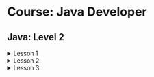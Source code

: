 # Course: Java Developer
## Java: Level 2
<details>
<summary>Lesson 1</summary>

* Create three classes:
    * Human
    * Cat
    * Robot
   
   Which are not inherited from any class
* Create two classes:
    * Treadmill
    * The wall
    
    When one of the participants passes the obstacle, they must perform one of the actions:
    * Run
    * Jump
    
    Also, results need to be shown:
    * `Robot cannot run so far`
    * `Human jumps successfully`
* Create two arrays:
    * Array of participants
    * Array of the obstacles
    
    And make participants pass all obstacles.

* *All obstacles has a parameter (length for the treadmill and height for the wall), and all participants has some 
limitation - run limit or jump limit. If participant failed at one of the obstacles - he is not completing the whole 
steeplechase.
</details>

<details>
<summary>Lesson 2</summary>

* Here is the string `"10 3 1 2\n2 3 2 2\n5 6 7 1\n300 3 1 0"`, in other words 4x4 matrix.
* Create a method, which takes a string above as a parameter and must convert this string to the two-dimension array.
* Convert all elements of the array to integers, summarize them, divide by 2 and return the result.
* All methods must throw exceptions when:
    * If the size of the matrix isn't 4x4
    * If the element of String array is not convertible to integer (e.g character or word).
* In `main` method call all the methods, proceed all the exceptions and print the result.
* *Create your own classes of exceptions for all cases.
</details>

<details>
<summary>Lesson 3</summary>

* Create an array of words (20-30, some of them must be not unique)
    * Find all unique words and print them to the console
    * Count all occurrences of all words (use HashMap)
* Write simple class - PhoneBook (use HashMap in it)
    * Use the second name as a key
    * Each record contains only two values - phone number and email
    * Write a separate method to find phone number according to the second name (entered the second name, and got
    ArrayList of phone numbers). If there are some people with same second name - add all of them to the result.
    
    As a result, you should get 3 classes: Main, PhoneBook and Person.
</details>